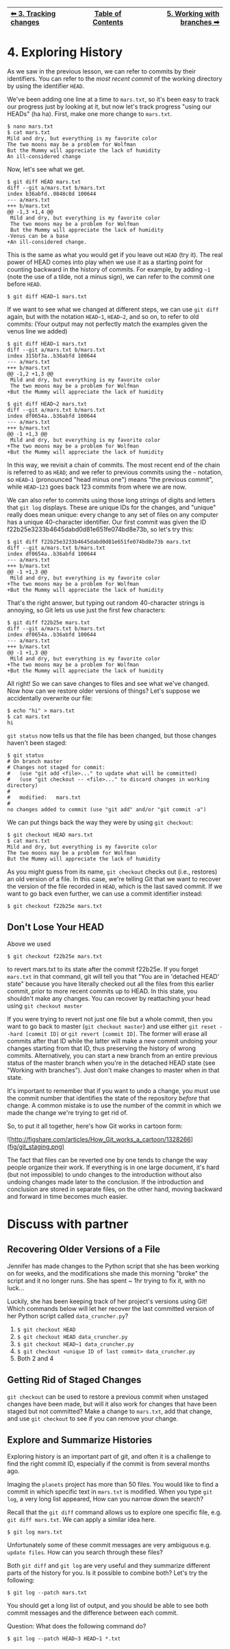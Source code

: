 | [⬅ 3. Tracking changes](03-tracking-changes.md) | [Table of Contents](00-contents.md) | [5. Working with branches ➡](05-branches.md) |
| :---- |:----:| ----:|

# 4. Exploring History

As we saw in the previous lesson, we can refer to commits by their
identifiers.  You can refer to the _most recent commit_ of the working
directory by using the identifier `HEAD`.

We've been adding one line at a time to `mars.txt`, so it's been easy to track our
progress just by looking at it, but now let's track progress "using our HEADs" (ha ha).  First,
make one more change to `mars.txt`.

```
$ nano mars.txt
$ cat mars.txt
Mild and dry, but everything is my favorite color
The two moons may be a problem for Wolfman
But the Mummy will appreciate the lack of humidity
An ill-considered change
```


Now, let's see what we get.

```
$ git diff HEAD mars.txt
diff --git a/mars.txt b/mars.txt
index b36abfd..0848c8d 100644
--- a/mars.txt
+++ b/mars.txt
@@ -1,3 +1,4 @@
 Mild and dry, but everything is my favorite color
 The two moons may be a problem for Wolfman
 But the Mummy will appreciate the lack of humidity
-Venus can be a base
+An ill-considered change.
```


This is the same as what you would get if you leave out `HEAD` (try it).  The real power of HEAD comes into play when we use it as a starting point for counting backward in the history of commits.  For example, by adding `~1` (note the use of a tilde, not a minus sign), we can refer to the commit one before `HEAD`.

```
$ git diff HEAD~1 mars.txt
```

If we want to see what we changed at different steps, we can use `git diff`
again, but with the notation `HEAD~1`, `HEAD~2`, and so on, to refer to old
commits: (Your output may not perfectly match the examples given the venus line we added)

```
$ git diff HEAD~1 mars.txt
diff --git a/mars.txt b/mars.txt
index 315bf3a..b36abfd 100644
--- a/mars.txt
+++ b/mars.txt
@@ -1,2 +1,3 @@
 Mild and dry, but everything is my favorite color
 The two moons may be a problem for Wolfman
+But the Mummy will appreciate the lack of humidity
```


```
$ git diff HEAD~2 mars.txt
diff --git a/mars.txt b/mars.txt
index df0654a..b36abfd 100644
--- a/mars.txt
+++ b/mars.txt
@@ -1 +1,3 @@
 Mild and dry, but everything is my favorite color
+The two moons may be a problem for Wolfman
+But the Mummy will appreciate the lack of humidity
```


In this way,
we revisit a chain of commits.
The most recent end of the chain is referred to as `HEAD`;
and we refer to previous commits using the `~` notation,
so `HEAD~1` (pronounced "head minus one")
means "the previous commit",
while `HEAD~123` goes back 123 commits from where we are now.

We can also refer to commits using
those long strings of digits and letters
that `git log` displays.
These are unique IDs for the changes,
and "unique" really does mean unique:
every change to any set of files on any computer
has a unique 40-character identifier.
Our first commit was given the ID
f22b25e3233b4645dabd0d81e651fe074bd8e73b,
so let's try this:

```
$ git diff f22b25e3233b4645dabd0d81e651fe074bd8e73b mars.txt
diff --git a/mars.txt b/mars.txt
index df0654a..b36abfd 100644
--- a/mars.txt
+++ b/mars.txt
@@ -1 +1,3 @@
 Mild and dry, but everything is my favorite color
+The two moons may be a problem for Wolfman
+But the Mummy will appreciate the lack of humidity
```


That's the right answer,
but typing out random 40-character strings is annoying,
so Git lets us use just the first few characters:

```
$ git diff f22b25e mars.txt
diff --git a/mars.txt b/mars.txt
index df0654a..b36abfd 100644
--- a/mars.txt
+++ b/mars.txt
@@ -1 +1,3 @@
 Mild and dry, but everything is my favorite color
+The two moons may be a problem for Wolfman
+But the Mummy will appreciate the lack of humidity
```


All right! So
we can save changes to files and see what we've changed. Now how
can we restore older versions of things?
Let's suppose we accidentally overwrite our file:

```
$ echo "hi" > mars.txt
$ cat mars.txt
hi
```


`git status` now tells us that the file has been changed,
but those changes haven't been staged:

```
$ git status
# On branch master
# Changes not staged for commit:
#   (use "git add <file>..." to update what will be committed)
#   (use "git checkout -- <file>..." to discard changes in working directory)
#
#	modified:   mars.txt
#
no changes added to commit (use "git add" and/or "git commit -a")
```


We can put things back the way they were
by using `git checkout`:

```
$ git checkout HEAD mars.txt
$ cat mars.txt
Mild and dry, but everything is my favorite color
The two moons may be a problem for Wolfman
But the Mummy will appreciate the lack of humidity
```


As you might guess from its name,
`git checkout` checks out (i.e., restores) an old version of a file.
In this case,
we're telling Git that we want to recover the version of the file recorded in `HEAD`,
which is the last saved commit.
If we want to go back even further,
we can use a commit identifier instead:

```
$ git checkout f22b25e mars.txt
```


## Don't Lose Your HEAD

Above we used

```
$ git checkout f22b25e mars.txt
```

to revert mars.txt to its state after the commit f22b25e.
If you forget `mars.txt` in that command, git will tell you that "You are in
'detached HEAD' state" because you have literally checked out all the files from this earlier commit, prior to more recent commits up to HEAD. In this state, you shouldn't make any changes.
You can recover by reattaching your head using `git checkout master`

If you were trying to revert not just one file but a whole commit, then you want to
go back to master (`git checkout master`) and use either `git reset --hard [commit ID]` or `git revert [commit ID]`. 
The former will erase all commits after that ID while the latter will make a new commit undoing your changes starting
from that ID, thus preserving the history of wrong commits. Alternatively, 
you can start a new branch from an entire previous status of the master branch when you're in the detached HEAD state (see "Working with branches"). Just don't make changes to master when in that state.

It's important to remember that if you want to undo a change, you
must use the commit number that identifies the state of the repository
*before* that change.
A common mistake is to use the number of
the commit in which we made the change we're trying to get rid of.

So, to put it all together,
here's how Git works in cartoon form:

![http://figshare.com/articles/How_Git_works_a_cartoon/1328266](fig/git_staging.png)


The fact that files can be reverted one by one
tends to change the way people organize their work.
If everything is in one large document,
it's hard (but not impossible) to undo changes to the introduction
without also undoing changes made later to the conclusion.
If the introduction and conclusion are stored in separate files,
on the other hand,
moving backward and forward in time becomes much easier.

# Discuss with partner

## Recovering Older Versions of a File

Jennifer has made changes to the Python script that she has been working on for weeks, and the
modifications she made this morning "broke" the script and it no longer runs. She has spent
~ 1hr trying to fix it, with no luck...

Luckily, she has been keeping track of her project's versions using Git! Which commands below will
let her recover the last committed version of her Python script called
`data_cruncher.py`?

1. `$ git checkout HEAD`
2. `$ git checkout HEAD data_cruncher.py`
3. `$ git checkout HEAD~1 data_cruncher.py`
4. `$ git checkout <unique ID of last commit> data_cruncher.py`
5. Both 2 and 4

## Getting Rid of Staged Changes
`git checkout` can be used to restore a previous commit when unstaged changes have
been made, but will it also work for changes that have been staged but not committed?
Make a change to `mars.txt`, add that change, and use `git checkout` to see if
you can remove your change.

## Explore and Summarize Histories

Exploring history is an important part of git, and often it is a challenge to find
the right commit ID, especially if the commit is from several months ago.

Imaging the `planets` project has more than 50 files.
You would like to find a commit in which specific text in `mars.txt` is modified.
When you type `git log`, a very long list appeared,
How can you narrow down the search?

Recall that the `git diff` command allows us to explore one specific file,
e.g. `git diff mars.txt`. We can apply a similar idea here.

```
$ git log mars.txt
```


Unfortunately some of these commit messages are very ambiguous e.g. `update files`.
How can you search through these files?

Both `git diff` and `git log` are very useful and they summarize different parts of the history for you.
Is it possible to combine both? Let's try the following:

```
$ git log --patch mars.txt
```


You should get a long list of output, and you should be able to see both commit messages and the difference between each commit.

Question: What does the following command do?

```
$ git log --patch HEAD~3 HEAD~1 *.txt
```
